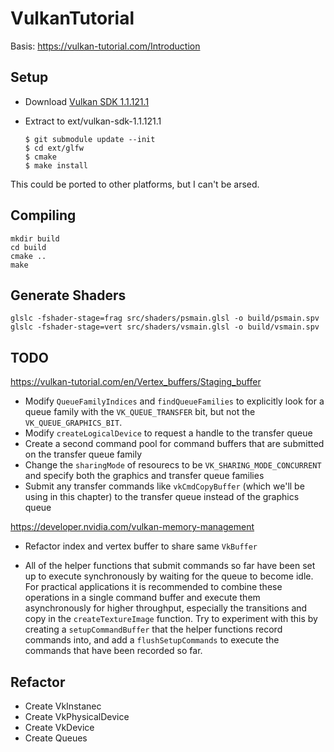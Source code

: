 # VulkanTutorial

Basis: https://vulkan-tutorial.com/Introduction

## Setup

* Download [Vulkan SDK 1.1.121.1](https://vulkan.lunarg.com/sdk/home#sdk/downloadConfirm/1.1.121.1/linux/vulkansdk-linux-x86_64-1.1.121.1.tar.gz)
* Extract to ext/vulkan-sdk-1.1.121.1

    ```
    $ git submodule update --init
    $ cd ext/glfw
    $ cmake
    $ make install
    ```

This could be ported to other platforms, but I can't be arsed.

## Compiling

    mkdir build
    cd build
    cmake ..
    make

## Generate Shaders

    glslc -fshader-stage=frag src/shaders/psmain.glsl -o build/psmain.spv
    glslc -fshader-stage=vert src/shaders/vsmain.glsl -o build/vsmain.spv

## TODO

https://vulkan-tutorial.com/en/Vertex_buffers/Staging_buffer

* Modify `QueueFamilyIndices` and `findQueueFamilies` to explicitly look for a queue family with the
  `VK_QUEUE_TRANSFER` bit, but not the `VK_QUEUE_GRAPHICS_BIT`.
* Modify `createLogicalDevice` to request a handle to the transfer queue
* Create a second command pool for command buffers that are submitted on the transfer queue family
* Change the `sharingMode` of resourecs to be `VK_SHARING_MODE_CONCURRENT` and specify both the graphics and transfer
  queue families
* Submit any transfer commands like `vkCmdCopyBuffer` (which we'll be using in this chapter) to the transfer queue
  instead of the graphics queue

https://developer.nvidia.com/vulkan-memory-management

* Refactor index and vertex buffer to share same `VkBuffer`

* All of the helper functions that submit commands so far have been set up to execute synchronously by waiting for the queue to become idle. For practical applications it is recommended to combine these operations in a single command buffer and execute them asynchronously for higher throughput, especially the transitions and copy in the `createTextureImage` function. Try to experiment with this by creating a `setupCommandBuffer` that the helper functions record commands into, and add a `flushSetupCommands` to execute the commands that have been recorded so far.


## Refactor

* Create VkInstanec
* Create VkPhysicalDevice
* Create VkDevice
* Create Queues
